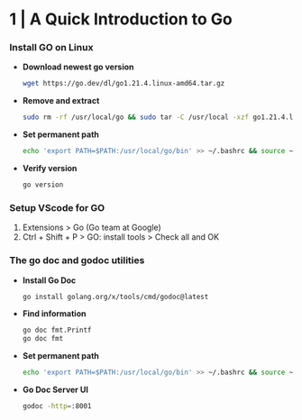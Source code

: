 # 1 | A Quick Introduction to Go

### Install GO on Linux
- **Download newest go version**
    ```bash
    wget https://go.dev/dl/go1.21.4.linux-amd64.tar.gz
    ```
- **Remove and extract**
    ```bash
    sudo rm -rf /usr/local/go && sudo tar -C /usr/local -xzf go1.21.4.linux-amd64.tar.gz && rm -rf go1.21.4.linux-amd64.tar.gz
    ```
- **Set permanent path**
    ```bash
    echo 'export PATH=$PATH:/usr/local/go/bin' >> ~/.bashrc && source ~/.bashrc
    ```
- **Verify version**
    ```bash
    go version
    ```

### Setup VScode for GO
1. Extensions > Go (Go team at Google)
2. Ctrl + Shift + P > GO: install tools > Check all and OK


### The go doc and godoc utilities
- **Install Go Doc**
    ```bash
    go install golang.org/x/tools/cmd/godoc@latest
    ```
- **Find information**
    ```bash
    go doc fmt.Printf
    go doc fmt

- **Set permanent path**
    ```bash
    echo 'export PATH=$PATH:/usr/local/go/bin' >> ~/.bashrc && source ~/.bashrc
    ```
    
- **Go Doc Server UI**
    ```bash
    godoc -http=:8001
    ```


